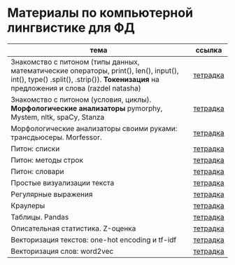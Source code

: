 # Материалы по компьютерной лингвистике для ФД

|тема|ссылка|
|---|---|
| Знакомство с питоном (типы данных, математические операторы, print(), len(), input(), int(), type() .split(), .strip()). **Токенизация** на предложения и слова (razdel natasha) | [тетрадка](https://github.com/tbkazakova/compling_for_lyceum/blob/main/seminars/Start%26tokenize.ipynb) |
| Знакомство с питоном (условия, циклы). **Морфологические анализаторы** pymorphy, Mystem, nltk, spaCy, Stanza | [тетрадка](https://github.com/tbkazakova/compling_for_lyceum/blob/main/seminars/231228_python%26morphanalyze.ipynb)|
| Морфологические анализаторы своими руками: трансдьюсеры. Morfessor. | [тетрадка](https://github.com/tbkazakova/compling_for_lyceum/blob/main/seminars/morphanalysers_transdusers.ipynb)|
| Питон: списки| [тетрадка](https://github.com/tbkazakova/compling_for_lyceum/blob/main/seminars/250123_pythonlists.ipynb)|
| Питон: методы строк| [тетрадка](https://github.com/tbkazakova/compling_for_lyceum/blob/main/seminars/250130_strmethods_dict.ipynb)|
| Питон: словари | [тетрадка](https://github.com/tbkazakova/compling_for_lyceum/blob/main/seminars/250213_dict_ipynb.ipynb)|
| Простые визуализации текста | [тетрадка](https://github.com/tbkazakova/compling_for_lyceum/blob/main/seminars/250306_textvis.ipynb)|
| Регулярные выражения | [тетрадка](https://github.com/tbkazakova/compling_for_lyceum/blob/main/seminars/240208_re.ipynb)|
| Краулеры | [тетрадка](https://github.com/tbkazakova/compling_for_lyceum/blob/main/seminars/250320_html.ipynb)|
| Таблицы. Pandas | [тетрадка](https://github.com/tbkazakova/compling_for_lyceum/blob/main/seminars/250327_pandas.ipynb)|
| Описательная статистика. Z-оценка | [тетрадка](https://github.com/tbkazakova/compling_for_lyceum/blob/main/seminars/250417_zscore.ipynb)|
| Векторизация текстов: one-hot encoding и tf-idf | [тетрадка](https://github.com/tbkazakova/compling_for_lyceum/blob/main/seminars/onehot_tfidf.ipynb)|
| Векторизация слов: word2vec | [тетрадка](https://github.com/tbkazakova/compling_for_lyceum/blob/main/seminars/word2vec.ipynb)|
